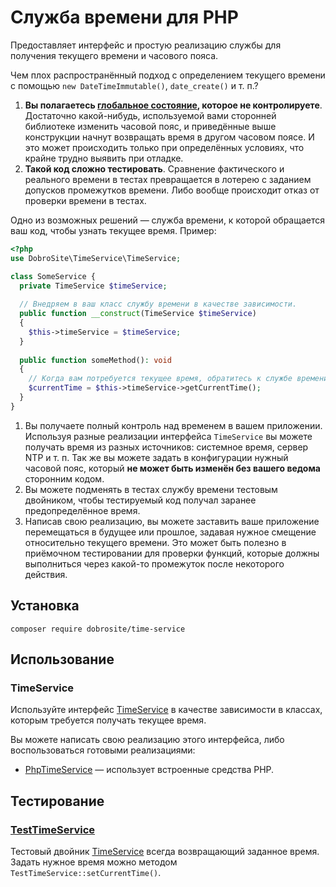 # Служба времени для PHP

Предоставляет интерфейс и простую реализацию службы для получения текущего времени и часового пояса.

Чем плох распространённый подход с определением текущего времени с помощью
`new DateTimeImmutable()`, `date_create()` и т. п.?

1. **Вы полагаетесь [глобальное состояние](https://habr.com/ru/company/vk/blog/454946/), которое не
   контролируете**. Достаточно какой-нибудь, используемой вами сторонней библиотеке изменить часовой
   пояс, и приведённые выше конструкции начнут возвращать время в другом часовом поясе. И это может
   происходить только при определённых условиях, что крайне трудно выявить при отладке.
2. **Такой код сложно тестировать**. Сравнение фактического и реального времени в тестах 
   превращается в лотерею с заданием допусков промежутков времени. Либо вообще происходит отказ
   от проверки времени в тестах.

Одно из возможных решений — служба времени, к которой обращается ваш код, чтобы узнать текущее
время. Пример:

```php
<?php
use DobroSite\TimeService\TimeService;

class SomeService {
  private TimeService $timeService;
  
  // Внедряем в ваш класс службу времени в качестве зависимости.
  public function __construct(TimeService $timeService)
  {
    $this->timeService = $timeService;
  }
  
  public function someMethod(): void
  {
    // Когда вам потребуется текущее время, обратитесь к службе времени:
    $currentTime = $this->timeService->getCurrentTime();
  }
}
```

1. Вы получаете полный контроль над временем в вашем приложении. Используя разные реализации
   интерфейса `TimeService` вы можете получать время из разных источников: системное время, сервер
   NTP и т. п. Так же вы можете задать в конфигурации нужный часовой пояс, который **не может быть
   изменён без вашего ведома** сторонним кодом.
2. Вы можете подменять в тестах службу времени тестовым двойником, чтобы тестируемый код получал
   заранее предопределённое время.
3. Написав свою реализацию, вы можете заставить ваше приложение перемещаться в будущее или прошлое,
   задавая нужное смещение относительно текущего времени. Это может быть полезно в приёмочном
   тестировании для проверки функций, которые должны выполниться через какой-то промежуток после
   некоторого действия.

## Установка

    composer require dobrosite/time-service

## Использование

### TimeService

Используйте интерфейс [TimeService] в качестве зависимости в классах, которым требуется получать
текущее время.

Вы можете написать свою реализацию этого интерфейса, либо воспользоваться готовыми реализациями:

- [PhpTimeService](src/PhpTimeService.php) — использует встроенные средства PHP.

## Тестирование

### [TestTimeService]

Тестовый двойник [TimeService] всегда возвращающий заданное время. Задать нужное время можно методом
`TestTimeService::setCurrentTime()`.

[TestTimeService]: src/Test/TestTimeService.php
[TimeService]: src/TimeService.php
